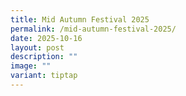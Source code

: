 ```yaml
---
title: Mid Autumn Festival 2025
permalink: /mid-autumn-festival-2025/
date: 2025-10-16
layout: post
description: ""
image: ""
variant: tiptap
---
```

